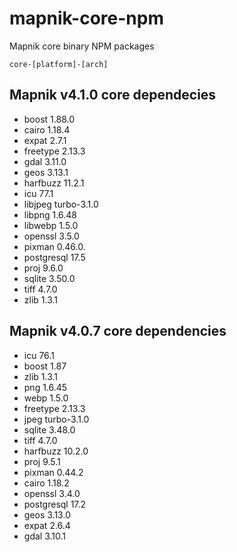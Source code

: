 # mapnik-core-npm
Mapnik core binary NPM packages 

```
core-[platform]-[arch]
```
## Mapnik v4.1.0 core dependecies
- boost 1.88.0
- cairo 1.18.4
- expat 2.7.1
- freetype 2.13.3
- gdal 3.11.0
- geos 3.13.1
- harfbuzz 11.2.1
- icu 77.1
- libjpeg turbo-3.1.0
- libpng 1.6.48
- libwebp 1.5.0
- openssl 3.5.0
- pixman 0.46.0.
- postgresql 17.5
- proj 9.6.0
- sqlite 3.50.0
- tiff 4.7.0
- zlib 1.3.1

## Mapnik v4.0.7 core dependencies                                                                                                                                           
  - icu 76.1                                                                                                                                                         
  - boost 1.87                                                                                                                                                       
  - zlib 1.3.1                                                                                                                                                       
  - png 1.6.45                                                                                                                                                       
  - webp 1.5.0                                                                                                                                                       
  - freetype 2.13.3                                                                                                                                                  
  - jpeg turbo-3.1.0                                                                                                                                                 
  - sqlite 3.48.0                                                                                                                                                    
  - tiff 4.7.0                                                                                                                                                       
  - harfbuzz 10.2.0                                                                                                                                                  
  - proj 9.5.1                                                                                                                                                       
  - pixman 0.44.2                                                                                                                                                    
  - cairo 1.18.2                                                                                                                                                     
  - openssl 3.4.0                                                                                                                                                    
  - postgresql 17.2                                                                                                                                                  
  - geos 3.13.0                                                                                                                                                      
  - expat 2.6.4                                                                                                                                                      
  - gdal 3.10.1   

